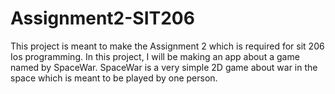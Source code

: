 # Assignment2-SIT206
This project is meant to make the Assignment 2 which is required for sit 206 Ios programming. In this project, I will be making an app about a game named by SpaceWar. 
  SpaceWar is a very simple 2D game about war in the space which is meant to be played by one person.
